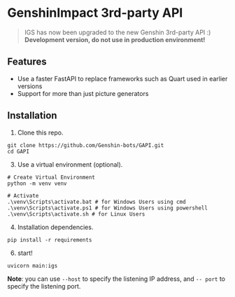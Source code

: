 # GenshinImpact 3rd-party API

> IGS has now been upgraded to the new Genshin 3rd-party API :)
> **Development version, do not use in production environment!**

## Features
  - Use a faster FastAPI to replace frameworks such as Quart used in earlier versions
  - Support for more than just picture generators

## Installation
1. Clone this repo.

  ```shell
  git clone https://github.com/Genshin-bots/GAPI.git
  cd GAPI
  ```

3. Use a virtual environment (optional).

  ```shell
  # Create Virtual Environment
  python -m venv venv
  
  # Activate
  .\venv\Scripts\activate.bat # for Windows Users using cmd
  .\venv\Scripts\activate.ps1 # for Windows Users using powershell
  .\venv\Scripts\activate.sh # for Linux Users
  ```

4. Installation dependencies.

  ```shell
  pip install -r requirements
  ```

6. start!
  
  ```shell
  uvicorn main:igs
  ```
  **Note**: you can use `--host` to specify the listening IP address, and `-- port` to specify the listening port.
